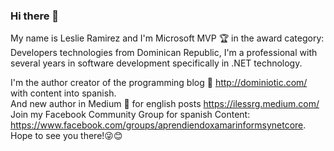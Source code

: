 ### Hi there 👋
My name is Leslie Ramirez and I'm Microsoft MVP 🏆 in the award category: Developers technologies from Dominican Republic, 
I'm a professional with several years in software development specifically in .NET technology.

I'm the author creator of the programming blog 🦄 http://dominiotic.com/ with content into spanish.  
And new author in Medium 🤩 for english posts https://ilessrg.medium.com/
Join my Facebook Community Group for spanish Content: https://www.facebook.com/groups/aprendiendoxamarinformsynetcore. Hope to see you there!😜😊

